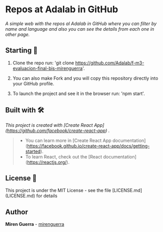 # Repos at Adalab in GitHub

_A simple web with the repos al Adalab in GitHub where you can filter by name and language and also you can see the details from each one in other page._

## Starting 🚀

1. Clone the repo run: 'git clone https://github.com/Adalab/f-m3-evaluacion-final-bis-mirenguerra'.


2. You can also make Fork and you will copy this repository directly into your GitHub profile.

3. To launch the project and see it in the browser run: 'npm start'.

## Built with 🛠️

_This project is created with [Create React App] (https://github.com/facebook/create-react-app) ._
> - You can learn more in [Create React App documentation] (https://facebook.github.io/create-react-app/docs/getting-started).
> - To learn React, check out the [React documentation] (https://reactjs.org/).

## License 📄

This project is under the MIT License - see the file [LICENSE.md] (LICENSE.md) for details

## Author

**Miren Guerra** - [mirenguerra](https://github.com/mirenguerra)